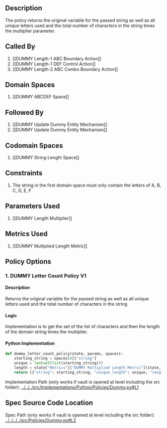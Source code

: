 ## Description

The policy returns the original variable for the passed string as well as all unique letters used and the total number of characters in the string times the multiplier parameter.
## Called By
1. [[DUMMY Length-1 ABC Boundary Action]]
2. [[DUMMY Length-1 DEF Control Action]]
3. [[DUMMY Length-2 ABC Combo Boundary Action]]
## Domain Spaces
1. [[DUMMY ABCDEF Space]]
## Followed By
1. [[DUMMY Update Dummy Entity Mechanism]]
2. [[DUMMY Update Dummy Entity Mechanism]]
## Codomain Spaces
1. [[DUMMY String Length Space]]
## Constraints
1. The string in the first domain space must only contain the letters of A, B, C, D, E, F
## Parameters Used
1. [[DUMMY Length Multiplier]]
## Metrics Used
1. [[DUMMY Multiplied Length Metric]]
## Policy Options
### 1. DUMMY Letter Count Policy V1
#### Description
Returns the original variable for the passed string as well as all unique letters used and the total number of characters in the string
#### Logic
Implementation is to get the set of the list of characters and then the length of the domain string times the multiplier.
#### Python Implementation
```python
def dummy_letter_count_policy(state, params, spaces):
    starting_string = spaces[0]["string"]
    unique = len(set(list(starting_string)))
    length = state["Metrics"]["DUMMY Multiplied Length Metric"](state, params, spaces)
    return [{"string": starting_string, "unique_length": unique, "length": length}]
```
Implementation Path (only works if vault is opened at level including the src folder): [../../../src/Implementations/Python/Policies/Dummy.py#L1](../../../src/Implementations/Python/Policies/Dummy.py#L1)

## Spec Source Code Location

Spec Path (only works if vault is opened at level including the src folder): [../../../../src/Policies/Dummy.py#L2](../../../../src/Policies/Dummy.py#L2)

